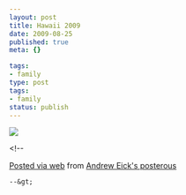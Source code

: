 ```yaml
---
layout: post
title: Hawaii 2009
date: 2009-08-25
published: true
meta: {}

tags:
- family
type: post
tags:
- family
status: publish
---
```



[![](http://media.eick.us/2011/05/IMG_0000.jpg.scaled500.jpg)](http://posterous.com/getfile/files.posterous.com/andreweick/ocDhettBHmIlkfzGHGiuonitIDspybrcCqbCHmfGlFpHwsqupdtpuArfkEIC/IMG_0000.jpg.scaled1000.jpg)

&lt;!--

  [Posted via web](http://posterous.com)   from [Andrew Eick's posterous](http://andreweick.posterous.com/hawaii-2009)

    --&gt;
